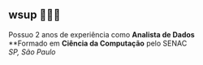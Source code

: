## wsup 🦹🏽‍♀️

Possuo 2 anos de experiência como **Analista de Dados**<br>
**Formado em **Ciência da Computação** pelo SENAC<br>
*SP, São Paulo*<br>



<!--
**richardsantino/richardsantino** is a ✨ _special_ ✨ repository because its `README.md` (this file) appears on your GitHub profile.

Here are some ideas to get you started:

- 🔭 I’m currently working on ...
- 🌱 I’m currently learning ...
- 👯 I’m looking to collaborate on ...
- 🤔 I’m looking for help with ...
- 💬 Ask me about ...
- 📫 How to reach me: ...
- 😄 Pronouns: ...
- ⚡ Fun fact: ...
-->
